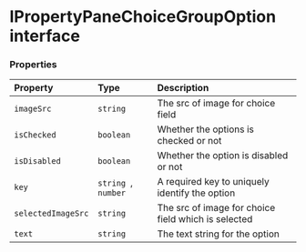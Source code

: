 # IPropertyPaneChoiceGroupOption interface










### Properties

| Property	   | Type	| Description|
|:-------------|:-------|:-----------|
|`imageSrc`      | `string` | The src of image for choice field |
|`isChecked`      | `boolean` | Whether the options is checked or not |
|`isDisabled`      | `boolean` | Whether the option is disabled or not |
|`key`      | `string `,` number` | A required key to uniquely identify the option |
|`selectedImageSrc`      | `string` | The src of image for choice field which is selected |
|`text`      | `string` | The text string for the option |




